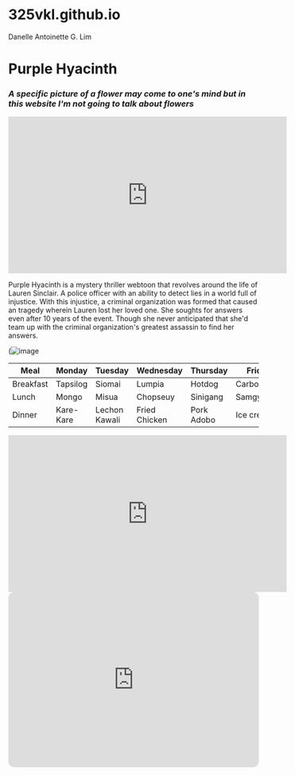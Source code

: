 # 325vkl.github.io
Danelle Antoinette G. Lim


# Purple Hyacinth
### *A specific picture of a flower may come to one's mind but in this website I'm not going to talk about flowers*

<iframe width="560" height="315" src="https://www.youtube.com/embed/gFncXg0zwuU" title="YouTube video player" frameborder="0" allow="accelerometer; autoplay; clipboard-write; encrypted-media; gyroscope; picture-in-picture; web-share" allowfullscreen></iframe>

Purple Hyacinth is a mystery thriller webtoon that revolves around the life of Lauren Sinclair. A police officer with an ability to detect lies in a world full of injustice. With this injustice, a criminal organization was formed that caused an tragedy wherein Lauren lost her loved one. She soughts for answers even after 10 years of the event. Though she never anticipated that she'd team up with the criminal organization's greatest assassin to find her answers.

(![image](https://user-images.githubusercontent.com/122424121/212537675-e1ec2daf-895b-400b-82d8-66157d43c86f.png)



| Meal | Monday | Tuesday | Wednesday | Thursday | Friday |
|------|--------| --------| ----------- |----------|--------|
| Breakfast | Tapsilog | Siomai | Lumpia | Hotdog | Carbonara|
| Lunch | Mongo | Misua | Chopseuy | Sinigang | Samgyupsal |
| Dinner | Kare-Kare | Lechon Kawali | Fried Chicken | Pork Adobo | Ice cream |


<iframe width="560" height="315" src="https://www.youtube.com/embed/04mfKJWDSzI" title="YouTube video player" frameborder="0" allow="accelerometer; autoplay; clipboard-write; encrypted-media; gyroscope; picture-in-picture; web-share" allowfullscreen></iframe>

<iframe style="border-radius:12px" src="https://open.spotify.com/embed/playlist/3KH7590lg9tt2dwthFFGBO?utm_source=generator" width="100%" height="352" frameBorder="0" allowfullscreen="" allow="autoplay; clipboard-write; encrypted-media; fullscreen; picture-in-picture" loading="lazy"></iframe>

